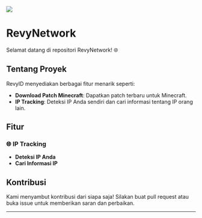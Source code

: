 <img src="https://share.creavite.co/66d597e1ce9f5d4f05105780.gif" >

# RevyNetwork

Selamat datang di repositori RevyNetwork! 🌐

## Tentang Proyek

RevyID menyediakan berbagai fitur menarik seperti:
- **Download Patch Minecraft**: Dapatkan patch terbaru untuk Minecraft.
- **IP Tracking**: Deteksi IP Anda sendiri dan cari informasi tentang IP orang lain.

## Fitur

### 🌐 IP Tracking
- **Deteksi IP Anda**
- **Cari Informasi IP**

## Kontribusi

Kami menyambut kontribusi dari siapa saja! Silakan buat pull request atau buka issue untuk memberikan saran dan perbaikan.

---
